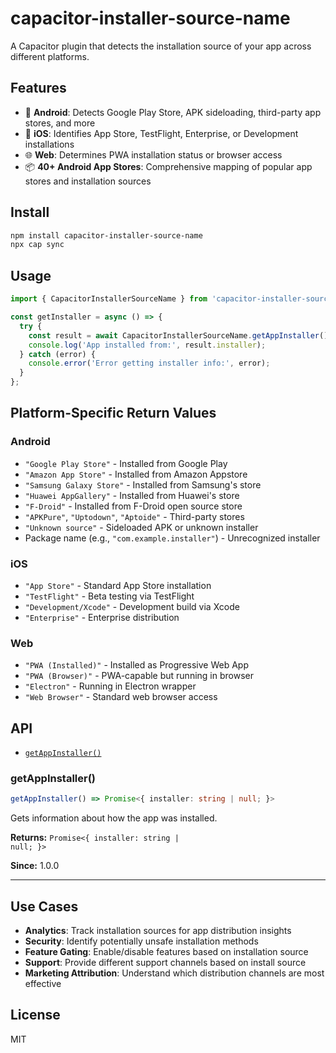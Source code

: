 # capacitor-installer-source-name

A Capacitor plugin that detects the installation source of your app across different platforms.

## Features

- 🤖 **Android**: Detects Google Play Store, APK sideloading, third-party app stores, and more
- 🍎 **iOS**: Identifies App Store, TestFlight, Enterprise, or Development installations
- 🌐 **Web**: Determines PWA installation status or browser access
- 📦 **40+ Android App Stores**: Comprehensive mapping of popular app stores and installation sources

## Install

```bash
npm install capacitor-installer-source-name
npx cap sync
```

## Usage

```typescript
import { CapacitorInstallerSourceName } from 'capacitor-installer-source-name';

const getInstaller = async () => {
  try {
    const result = await CapacitorInstallerSourceName.getAppInstaller();
    console.log('App installed from:', result.installer);
  } catch (error) {
    console.error('Error getting installer info:', error);
  }
};
```

## Platform-Specific Return Values

### Android

- `"Google Play Store"` - Installed from Google Play
- `"Amazon App Store"` - Installed from Amazon Appstore
- `"Samsung Galaxy Store"` - Installed from Samsung's store
- `"Huawei AppGallery"` - Installed from Huawei's store
- `"F-Droid"` - Installed from F-Droid open source store
- `"APKPure"`, `"Uptodown"`, `"Aptoide"` - Third-party stores
- `"Unknown source"` - Sideloaded APK or unknown installer
- Package name (e.g., `"com.example.installer"`) - Unrecognized installer

### iOS

- `"App Store"` - Standard App Store installation
- `"TestFlight"` - Beta testing via TestFlight
- `"Development/Xcode"` - Development build via Xcode
- `"Enterprise"` - Enterprise distribution

### Web

- `"PWA (Installed)"` - Installed as Progressive Web App
- `"PWA (Browser)"` - PWA-capable but running in browser
- `"Electron"` - Running in Electron wrapper
- `"Web Browser"` - Standard web browser access

## API

<docgen-index>

* [`getAppInstaller()`](#getappinstaller)

</docgen-index>

<docgen-api>
<!--Update the source file JSDoc comments and rerun docgen to update the docs below-->

### getAppInstaller()

```typescript
getAppInstaller() => Promise<{ installer: string | null; }>
```

Gets information about how the app was installed.

**Returns:** <code>Promise&lt;{ installer: string | null; }&gt;</code>

**Since:** 1.0.0

--------------------

</docgen-api>

## Use Cases

- **Analytics**: Track installation sources for app distribution insights
- **Security**: Identify potentially unsafe installation methods
- **Feature Gating**: Enable/disable features based on installation source
- **Support**: Provide different support channels based on install source
- **Marketing Attribution**: Understand which distribution channels are most effective

## License

MIT

